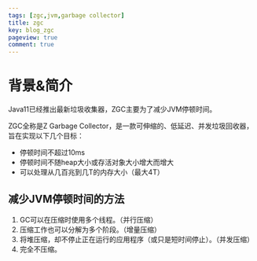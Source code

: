 ```yaml
---
tags: [zgc,jvm,garbage collector]
title: zgc
key: blog_zgc
pageview: true
comment: true
---
```


# 背景&简介
Java11已经推出最新垃圾收集器，ZGC主要为了减少JVM停顿时间。 

ZGC全称是Z Garbage Collector，是一款可伸缩的、低延迟、并发垃圾回收器，旨在实现以下几个目标：

+ 停顿时间不超过10ms
+ 停顿时间不随heap大小或存活对象大小增大而增大
+ 可以处理从几百兆到几T的内存大小（最大4T）

## 减少JVM停顿时间的方法
1. GC可以在压缩时使用多个线程。（并行压缩）
2. 压缩工作也可以分解为多个阶段。（增量压缩）
3. 将堆压缩，却不停止正在运行的应用程序（或只是短时间停止）。（并发压缩）
4. 完全不压缩。